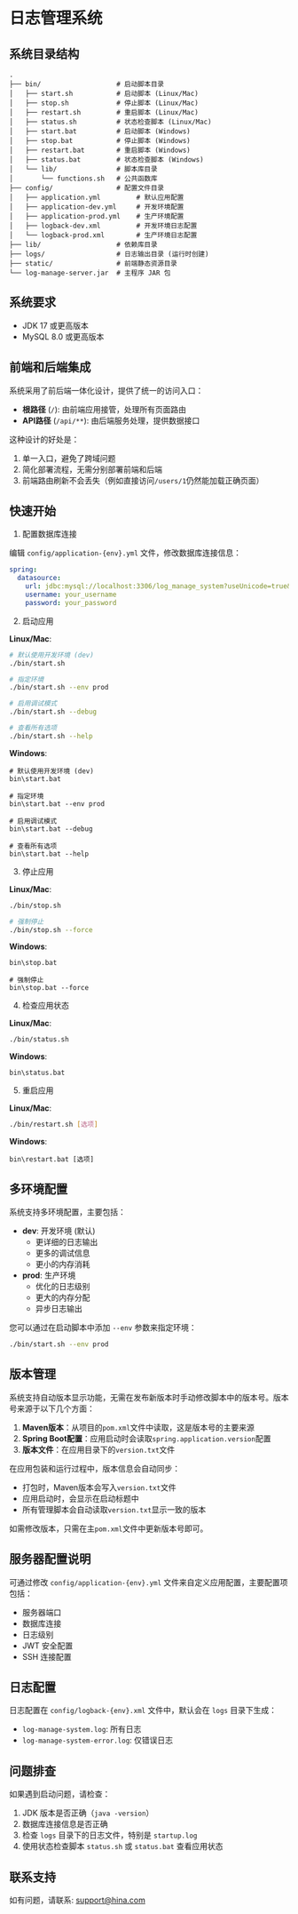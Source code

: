# 日志管理系统

## 系统目录结构

```
.
├── bin/                   # 启动脚本目录
│   ├── start.sh           # 启动脚本 (Linux/Mac)
│   ├── stop.sh            # 停止脚本 (Linux/Mac)
│   ├── restart.sh         # 重启脚本 (Linux/Mac)
│   ├── status.sh          # 状态检查脚本 (Linux/Mac)
│   ├── start.bat          # 启动脚本 (Windows)
│   ├── stop.bat           # 停止脚本 (Windows)
│   ├── restart.bat        # 重启脚本 (Windows)
│   ├── status.bat         # 状态检查脚本 (Windows)
│   └── lib/               # 脚本库目录
│       └── functions.sh   # 公共函数库
├── config/                # 配置文件目录
│   ├── application.yml         # 默认应用配置
│   ├── application-dev.yml     # 开发环境配置
│   ├── application-prod.yml    # 生产环境配置
│   ├── logback-dev.xml         # 开发环境日志配置
│   └── logback-prod.xml        # 生产环境日志配置
├── lib/                   # 依赖库目录
├── logs/                  # 日志输出目录 (运行时创建)
├── static/                # 前端静态资源目录
└── log-manage-server.jar  # 主程序 JAR 包
```

## 系统要求

- JDK 17 或更高版本
- MySQL 8.0 或更高版本

## 前端和后端集成

系统采用了前后端一体化设计，提供了统一的访问入口：

- **根路径** (`/`): 由前端应用接管，处理所有页面路由
- **API路径** (`/api/**`): 由后端服务处理，提供数据接口

这种设计的好处是：

1. 单一入口，避免了跨域问题
2. 简化部署流程，无需分别部署前端和后端
3. 前端路由刷新不会丢失（例如直接访问`/users/1`仍然能加载正确页面）

## 快速开始

1. 配置数据库连接

编辑 `config/application-{env}.yml` 文件，修改数据库连接信息：

```yaml
spring:
  datasource:
    url: jdbc:mysql://localhost:3306/log_manage_system?useUnicode=true&characterEncoding=utf8&serverTimezone=Asia/Shanghai
    username: your_username
    password: your_password
```

2. 启动应用

**Linux/Mac**:

```bash
# 默认使用开发环境 (dev)
./bin/start.sh

# 指定环境
./bin/start.sh --env prod

# 启用调试模式
./bin/start.sh --debug

# 查看所有选项
./bin/start.sh --help
```

**Windows**:

```
# 默认使用开发环境 (dev)
bin\start.bat

# 指定环境
bin\start.bat --env prod

# 启用调试模式
bin\start.bat --debug

# 查看所有选项
bin\start.bat --help
```

3. 停止应用

**Linux/Mac**:

```bash
./bin/stop.sh

# 强制停止
./bin/stop.sh --force
```

**Windows**:

```
bin\stop.bat

# 强制停止
bin\stop.bat --force
```

4. 检查应用状态

**Linux/Mac**:

```bash
./bin/status.sh
```

**Windows**:

```
bin\status.bat
```

5. 重启应用

**Linux/Mac**:

```bash
./bin/restart.sh [选项]
```

**Windows**:

```
bin\restart.bat [选项]
```

## 多环境配置

系统支持多环境配置，主要包括：

- **dev**: 开发环境 (默认)
  - 更详细的日志输出
  - 更多的调试信息
  - 更小的内存消耗
- **prod**: 生产环境
  - 优化的日志级别
  - 更大的内存分配
  - 异步日志输出

您可以通过在启动脚本中添加 `--env` 参数来指定环境：

```bash
./bin/start.sh --env prod
```

## 版本管理

系统支持自动版本显示功能，无需在发布新版本时手动修改脚本中的版本号。版本号来源于以下几个方面：

1. **Maven版本**：从项目的`pom.xml`文件中读取，这是版本号的主要来源
2. **Spring Boot配置**：应用启动时会读取`spring.application.version`配置
3. **版本文件**：在应用目录下的`version.txt`文件

在应用包装和运行过程中，版本信息会自动同步：

- 打包时，Maven版本会写入`version.txt`文件
- 应用启动时，会显示在启动标题中
- 所有管理脚本会自动读取`version.txt`显示一致的版本

如需修改版本，只需在主`pom.xml`文件中更新版本号即可。

## 服务器配置说明

可通过修改 `config/application-{env}.yml` 文件来自定义应用配置，主要配置项包括：

- 服务器端口
- 数据库连接
- 日志级别
- JWT 安全配置
- SSH 连接配置

## 日志配置

日志配置在 `config/logback-{env}.xml` 文件中，默认会在 `logs` 目录下生成：

- `log-manage-system.log`: 所有日志
- `log-manage-system-error.log`: 仅错误日志

## 问题排查

如果遇到启动问题，请检查：

1. JDK 版本是否正确（`java -version`）
2. 数据库连接信息是否正确
3. 检查 `logs` 目录下的日志文件，特别是 `startup.log`
4. 使用状态检查脚本 `status.sh` 或 `status.bat` 查看应用状态

## 联系支持

如有问题，请联系: support@hina.com
